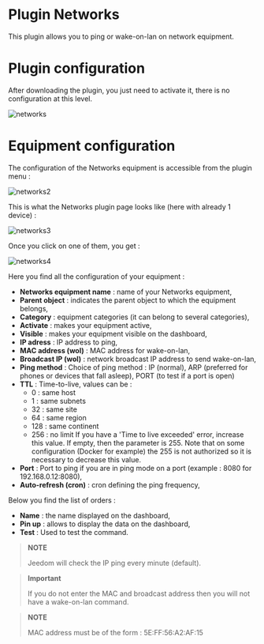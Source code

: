 # Plugin Networks

This plugin allows you to ping or wake-on-lan on network equipment.

# Plugin configuration 

After downloading the plugin, you just need to activate it, there is no configuration at this level.

![networks](./images/networks.PNG)

# Equipment configuration 

The configuration of the Networks equipment is accessible from the plugin menu :

![networks2](./images/networks2.PNG)

This is what the Networks plugin page looks like (here with already 1 device) :

![networks3](./images/networks3.PNG)

Once you click on one of them, you get :

![networks4](./images/networks4.PNG)

Here you find all the configuration of your equipment :

-   **Networks equipment name** : name of your Networks equipment,
-   **Parent object** : indicates the parent object to which the equipment belongs,
-   **Category** : equipment categories (it can belong to several categories),
-   **Activate** : makes your equipment active,
-   **Visible** : makes your equipment visible on the dashboard,
-   **IP adress** : IP address to ping,
-   **MAC address (wol)** : MAC address for wake-on-lan,
-   **Broadcast IP (wol)** : network broadcast IP address to send wake-on-lan,
-   **Ping method** : Choice of ping method : IP (normal), ARP (preferred for phones or devices that fall asleep), PORT (to test if a port is open)
-   **TTL** : Time-to-live, values can be : 
    - 0 : same host
    - 1 : same subnets
    - 32 : same site
    - 64 : same region
    - 128 : same continent
    - 256 : no limit
    If you have a 'Time to live exceeded' error, increase this value. If empty, then the parameter is 255. Note that on some configuration (Docker for example) the 255 is not authorized so it is necessary to decrease this value.
-   **Port** : Port to ping if you are in ping mode on a port (example : 8080 for 192.168.0.12:8080),
-   **Auto-refresh (cron)** : cron defining the ping frequency,

Below you find the list of orders :

-   **Name** : the name displayed on the dashboard,
-   **Pin up** : allows to display the data on the dashboard,
-   **Test** : Used to test the command.

> **NOTE**
>
> Jeedom will check the IP ping every minute (default).

> **Important**
>
> If you do not enter the MAC and broadcast address then you will not have a wake-on-lan command.

> **NOTE**
>
> MAC address must be of the form : 5E:FF:56:A2:AF:15
